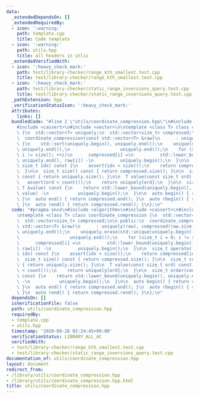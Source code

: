 ```yaml
---
data:
  _extendedDependsOn: []
  _extendedRequiredBy:
  - icon: ':warning:'
    path: template.cpp
    title: Code template
  - icon: ':warning:'
    path: utils.hpp
    title: all headers in utlis
  _extendedVerifiedWith:
  - icon: ':heavy_check_mark:'
    path: test/library-checker/range_kth_smallest.test.cpp
    title: test/library-checker/range_kth_smallest.test.cpp
  - icon: ':heavy_check_mark:'
    path: test/library-checker/static_range_inversions_query.test.cpp
    title: test/library-checker/static_range_inversions_query.test.cpp
  _pathExtension: hpp
  _verificationStatusIcon: ':heavy_check_mark:'
  attributes:
    links: []
  bundledCode: "#line 2 \"utils/coordinate_compression.hpp\"\n#include <algorithm>\n\
    #include <cassert>\n#include <vector>\n\ntemplate <class T> class coordinate_compression\
    \ {\n  std::vector<T> uniquely;\n  std::vector<size_t> compressed;\n\n public:\n\
    \  coordinate_compression(const std::vector<T> &raw)\n      : uniquely(raw), compressed(raw.size())\
    \ {\n    std::sort(uniquely.begin(), uniquely.end());\n    uniquely.erase(std::unique(uniquely.begin(),\
    \ uniquely.end()),\n                   uniquely.end());\n    for (size_t i = 0;\
    \ i != size(); ++i)\n      compressed[i] =\n          std::lower_bound(uniquely.begin(),\
    \ uniquely.end(), raw[i]) -\n          uniquely.begin();\n  }\n\n  size_t operator[](const\
    \ size_t idx) const {\n    assert(idx < size());\n    return compressed[idx];\n\
    \  }\n\n  size_t size() const { return compressed.size(); }\n\n  size_t count()\
    \ const { return uniquely.size(); }\n\n  T value(const size_t ord) const {\n \
    \   assert(ord < count());\n    return uniquely[ord];\n  }\n\n  size_t order(const\
    \ T &value) const {\n    return std::lower_bound(uniquely.begin(), uniquely.end(),\
    \ value) -\n           uniquely.begin();\n  }\n\n  auto begin() { return compressed.begin();\
    \ }\n  auto end() { return compressed.end(); }\n  auto rbegin() { return compressed.rbegin();\
    \ }\n  auto rend() { return compressed.rend(); }\n};\n"
  code: "#pragma once\n#include <algorithm>\n#include <cassert>\n#include <vector>\n\
    \ntemplate <class T> class coordinate_compression {\n  std::vector<T> uniquely;\n\
    \  std::vector<size_t> compressed;\n\n public:\n  coordinate_compression(const\
    \ std::vector<T> &raw)\n      : uniquely(raw), compressed(raw.size()) {\n    std::sort(uniquely.begin(),\
    \ uniquely.end());\n    uniquely.erase(std::unique(uniquely.begin(), uniquely.end()),\n\
    \                   uniquely.end());\n    for (size_t i = 0; i != size(); ++i)\n\
    \      compressed[i] =\n          std::lower_bound(uniquely.begin(), uniquely.end(),\
    \ raw[i]) -\n          uniquely.begin();\n  }\n\n  size_t operator[](const size_t\
    \ idx) const {\n    assert(idx < size());\n    return compressed[idx];\n  }\n\n\
    \  size_t size() const { return compressed.size(); }\n\n  size_t count() const\
    \ { return uniquely.size(); }\n\n  T value(const size_t ord) const {\n    assert(ord\
    \ < count());\n    return uniquely[ord];\n  }\n\n  size_t order(const T &value)\
    \ const {\n    return std::lower_bound(uniquely.begin(), uniquely.end(), value)\
    \ -\n           uniquely.begin();\n  }\n\n  auto begin() { return compressed.begin();\
    \ }\n  auto end() { return compressed.end(); }\n  auto rbegin() { return compressed.rbegin();\
    \ }\n  auto rend() { return compressed.rend(); }\n};\n"
  dependsOn: []
  isVerificationFile: false
  path: utils/coordinate_compression.hpp
  requiredBy:
  - template.cpp
  - utils.hpp
  timestamp: '2020-09-26 02:24:45+09:00'
  verificationStatus: LIBRARY_ALL_AC
  verifiedWith:
  - test/library-checker/range_kth_smallest.test.cpp
  - test/library-checker/static_range_inversions_query.test.cpp
documentation_of: utils/coordinate_compression.hpp
layout: document
redirect_from:
- /library/utils/coordinate_compression.hpp
- /library/utils/coordinate_compression.hpp.html
title: utils/coordinate_compression.hpp
---
```

